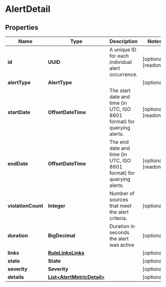 

# AlertDetail


## Properties

| Name | Type | Description | Notes |
|------------ | ------------- | ------------- | -------------|
|**id** | **UUID** | A unique ID for each individual alert occurrence. |  [optional] [readonly] |
|**alertType** | **AlertType** |  |  [optional] |
|**startDate** | **OffsetDateTime** | The start date and time (in UTC, ISO 8601 format) for querying alerts. |  [optional] [readonly] |
|**endDate** | **OffsetDateTime** | The end date and time (in UTC, ISO 8601 format) for querying alerts. |  [optional] [readonly] |
|**violationCount** | **Integer** | Number of sources that meet the alert criteria. |  [optional] |
|**duration** | **BigDecimal** | Duration in seconds the alert was active |  [optional] |
|**links** | [**RuleLinksLinks**](RuleLinksLinks.md) |  |  [optional] |
|**state** | **State** |  |  [optional] |
|**severity** | **Severity** |  |  [optional] |
|**details** | [**List&lt;AlertMetricDetail&gt;**](AlertMetricDetail.md) |  |  [optional] |



